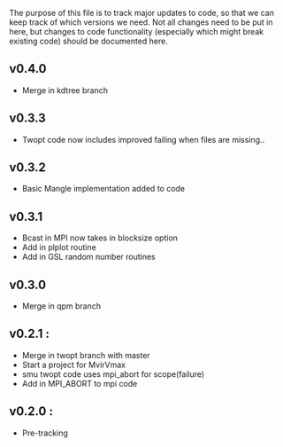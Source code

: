 The purpose of this file is to track major updates to code, so that
we can keep track of which versions we need. Not all changes need to 
be put in here, but changes to code functionality (especially which 
might break existing code) should be documented here.

v0.4.0
------
* Merge in kdtree branch

v0.3.3
------
* Twopt code now includes improved failing when files are missing..

v0.3.2
------
* Basic Mangle implementation added to code

v0.3.1
------
* Bcast in MPI now takes in blocksize option
* Add in plplot routine
* Add in GSL random number routines


v0.3.0
------
* Merge in qpm branch

v0.2.1 :
--------
* Merge in twopt branch with master
* Start a project for MvirVmax
* smu twopt code uses mpi_abort for scope(failure)
* Add in MPI_ABORT to mpi code

v0.2.0 :
--------
* Pre-tracking
